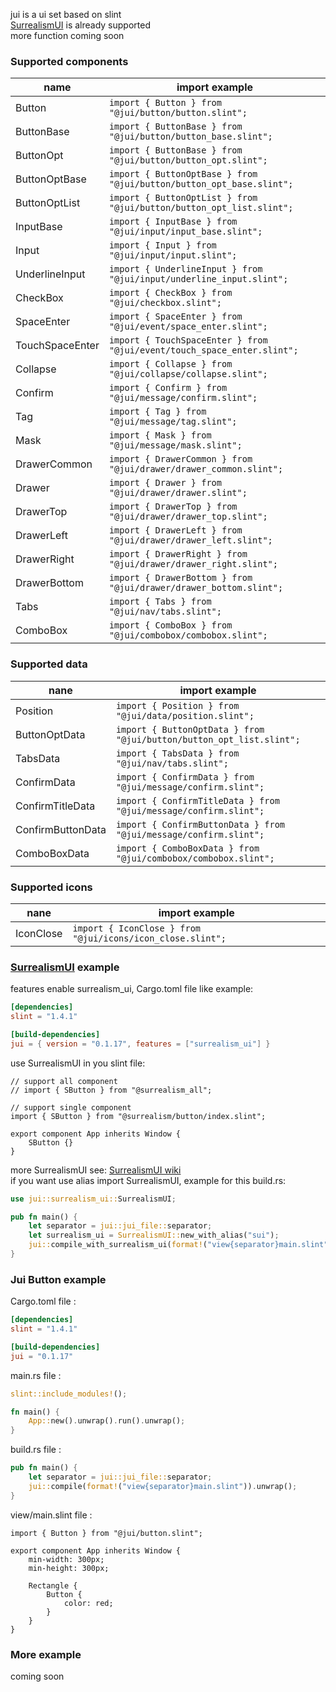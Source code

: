 jui is a ui set based on slint  
[SurrealismUI](https://github.com/Surrealism-All/SurrealismUI) is already supported  
more function coming soon

### Supported components

| name            | import example                                                              |
|-----------------|-----------------------------------------------------------------------------|
| Button          | ```import { Button } from "@jui/button/button.slint";```                    |
| ButtonBase      | ```import { ButtonBase } from "@jui/button/button_base.slint";```           |
| ButtonOpt       | ```import { ButtonBase } from "@jui/button/button_opt.slint";```            |
| ButtonOptBase   | ```import { ButtonOptBase } from "@jui/button/button_opt_base.slint";```    |
| ButtonOptList   | ```import { ButtonOptList } from "@jui/button/button_opt_list.slint";```    |
| InputBase       | ```import { InputBase } from "@jui/input/input_base.slint";```              |
| Input           | ```import { Input } from "@jui/input/input.slint";```                       |
| UnderlineInput  | ```import { UnderlineInput } from "@jui/input/underline_input.slint";```    |
| CheckBox        | ```import { CheckBox } from "@jui/checkbox.slint";```                       |
| SpaceEnter      | ```import { SpaceEnter } from "@jui/event/space_enter.slint";```            |
| TouchSpaceEnter | ```import { TouchSpaceEnter } from "@jui/event/touch_space_enter.slint";``` |
| Collapse        | ```import { Collapse } from "@jui/collapse/collapse.slint";```              |
| Confirm         | ```import { Confirm } from "@jui/message/confirm.slint";```                 |
| Tag             | ```import { Tag } from "@jui/message/tag.slint";```                         |
| Mask            | ```import { Mask } from "@jui/message/mask.slint";```                       |
| DrawerCommon    | ```import { DrawerCommon } from "@jui/drawer/drawer_common.slint";```       |
| Drawer          | ```import { Drawer } from "@jui/drawer/drawer.slint";```                    |
| DrawerTop       | ```import { DrawerTop } from "@jui/drawer/drawer_top.slint";```             |
| DrawerLeft      | ```import { DrawerLeft } from "@jui/drawer/drawer_left.slint";```           |
| DrawerRight     | ```import { DrawerRight } from "@jui/drawer/drawer_right.slint";```         |
| DrawerBottom    | ```import { DrawerBottom } from "@jui/drawer/drawer_bottom.slint";```       |
| Tabs            | ```import { Tabs } from "@jui/nav/tabs.slint";```                           |
| ComboBox        | ```import { ComboBox } from "@jui/combobox/combobox.slint";```              |

### Supported data

| nane              | import example                                                           |
|-------------------|--------------------------------------------------------------------------|
| Position          | ```import { Position } from "@jui/data/position.slint";```               |
| ButtonOptData     | ```import { ButtonOptData } from "@jui/button/button_opt_list.slint";``` |
| TabsData          | ```import { TabsData } from "@jui/nav/tabs.slint";```                    |
| ConfirmData       | ```import { ConfirmData } from "@jui/message/confirm.slint";```          |
| ConfirmTitleData  | ```import { ConfirmTitleData } from "@jui/message/confirm.slint";```     |
| ConfirmButtonData | ```import { ConfirmButtonData } from "@jui/message/confirm.slint";```    |
| ComboBoxData      | ```import { ComboBoxData } from "@jui/combobox/combobox.slint";```       |

### Supported icons

| nane      | import example                                                 |
|-----------|----------------------------------------------------------------|
| IconClose | ```import { IconClose } from "@jui/icons/icon_close.slint";``` |

### [SurrealismUI](https://github.com/Surrealism-All/SurrealismUI) example

features enable surrealism_ui, Cargo.toml file like example:

```toml
[dependencies]
slint = "1.4.1"

[build-dependencies]
jui = { version = "0.1.17", features = ["surrealism_ui"] }
```

use SurrealismUI in you slint file:

```slint
// support all component
// import { SButton } from "@surrealism_all";

// support single component
import { SButton } from "@surrealism/button/index.slint";

export component App inherits Window {
    SButton {}
}
```

more SurrealismUI see: [SurrealismUI wiki](https://github.com/Surrealism-All/SurrealismUI/wiki)  
if you want use alias import SurrealismUI, example for this build.rs:

```rust
use jui::surrealism_ui::SurrealismUI;

pub fn main() {
    let separator = jui::jui_file::separator;
    let surrealism_ui = SurrealismUI::new_with_alias("sui");
    jui::compile_with_surrealism_ui(format!("view{separator}main.slint"), surrealism_ui).unwrap();
}
```

### Jui Button example

Cargo.toml file :

```toml
[dependencies]
slint = "1.4.1"

[build-dependencies]
jui = "0.1.17"
```

main.rs file :

```rust
slint::include_modules!();

fn main() {
    App::new().unwrap().run().unwrap();
}
```

build.rs file :

```rust
pub fn main() {
    let separator = jui::jui_file::separator;
    jui::compile(format!("view{separator}main.slint")).unwrap();
}
```

view/main.slint file :

```slint
import { Button } from "@jui/button.slint";

export component App inherits Window {
    min-width: 300px;
    min-height: 300px;
    
    Rectangle {
        Button {
            color: red;
        }
    }
}
```

### More example

coming soon
